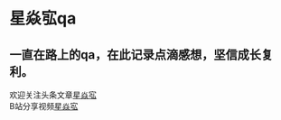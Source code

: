 # 星焱宖qa
## 一直在路上的qa，在此记录点滴感想，坚信成长复利。

欢迎关注头条文章[星焱宖](https://www.toutiao.com/c/user/94663992929/#mid=1594198659289102)  
B站分享视频[星焱宖](https://space.bilibili.com/340784617?from=search&seid=8655841900287881431)


